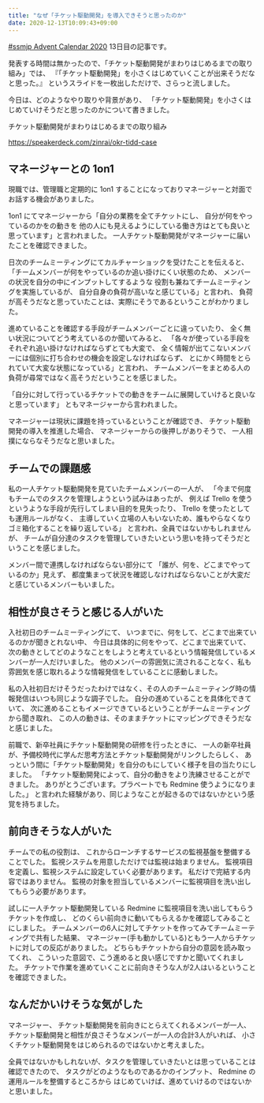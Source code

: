 ```yaml
---
title: "なぜ「チケット駆動開発」を導入できそうと思ったのか"
date: 2020-12-13T10:09:43+09:00
---
```


[#ssmjp Advent Calendar 2020](https://adventar.org/calendars/5210) 13日目の記事です。

発表する時間は無かったので、「チケット駆動開発がまわりはじめるまでの取り組み」では、
『「チケット駆動開発」を小さくはじめていくことが出来そうだなと思った。』
というスライドを一枚出しただけで、さらっと流しました。

今日は、どのようなやり取りや背景があり、
「チケット駆動開発」を小さくはじめていけそうだと思ったのかについて書きました。

チケット駆動開発がまわりはじめるまでの取り組み

https://speakerdeck.com/zinrai/okr-tidd-case

## マネージャーとの 1on1

現職では、管理職と定期的に 1on1 することになっておりマネージャーと対面でお話する機会がありました。

1on1 にてマネージャーから「自分の業務を全てチケットにし、
自分が何をやっているのかをの動きを
他の人にも見えるようにしている働き方はとても良いと思っています」と言われました。
一人チケット駆動開発がマネージャーに届いたことを確認できました。

日次のチームミーティングにてカルチャーショックを受けたことを伝えると、
「チームメンバーが何をやっているのか追い掛けにくい状態のため、
メンバーの状況を自分の中にインプットしてするような
役割も兼ねてチームミーティングを実施しているが、
自分自身の負荷が高いなと感じている」と言われ、
負荷が高そうだなと思っていたことは、実際にそうであるということがわかりました。

進めていることを確認する手段がチームメンバーごとに違っていたり、
全く無い状況についてどう考えているのか聞いてみると、
「各々が使っている手段をそれぞれ追い掛けなければならずとても大変で、
全く情報が出てこないメンバーには個別に打ち合わせの機会を設定しなければならず、
とにかく時間をとられていて大変な状態になっている」と言われ、
チームメンバーをまとめる人の負荷が尋常ではなく高そうだということを感じました。

「自分に対して行っているチケットでの動きをチームに展開していけると良いなと思っています」
ともマネージャーから言われました。

マネージャーは現状に課題を持っているということが確認でき、
チケット駆動開発の導入を推進した場合、
マネージャーからの後押しがありそうで、
一人相撲にならなそうだなと思いました。

## チームでの課題感

私の一人チケット駆動開発を見ていたチームメンバーの一人が、
「今まで何度もチームでのタスクを管理しようという試みはあったが、
例えば Trello を使うというような手段が先行してしまい目的を見失ったり、
Trello を使ったとしても運用ルールがなく、
主導していく立場の人もいないため、誰もやらなくなりゴミ箱化することを繰り返している」
と言われ、全員ではないかもしれませんが、
チームが自分達のタスクを管理していきたいという思いを持ってそうだということを感じました。

メンバー間で連携しなければならない部分にて
「誰が、何を、どこまでやっているのか」見えず、
都度集まって状況を確認しなければならないことが大変だと感じているメンバーもいました。

## 相性が良さそうと感じる人がいた

入社初日のチームミーティングにて、
いつまでに、何をして、どこまで出来ているのかが聞きとれない中、
今日は具体的に何をやって、どこまで出来ていて、
次の動きとしてどのようなことをしようと考えているという情報発信しているメンバーが一人だけいました。
他のメンバーの雰囲気に流されることなく、私も雰囲気を感じ取れるような情報発信をしていることに感動しました。

私の入社初日だけそうだったわけではなく、その人のチームミーティング時の情報発信はいつも同じような調子でした。
自分の進めていることを具体化できていて、
次に進めることもイメージできているということがチームミーティングから聞き取れ、
この人の動きは、そのままチケットにマッピングできそうだなと感じました。

前職で、新卒社員にチケット駆動開発の研修を行ったときに、
一人の新卒社員が、予備校時代に学んだ思考方法とチケット駆動開発がリンクしたらしく、
あっという間に「チケット駆動開発」を自分のもにしていく様子を目の当たりにしました。
「チケット駆動開発によって、自分の動きをより洗練させることができました。
ありがとうございます。プラベートでも Redmine 使うようになりました。」
と言われた経験があり、同じようなことが起きるのではないかという感覚を持ちました。

## 前向きそうな人がいた

チームでの私の役割は、
これからローンチするサービスの監視基盤を整備することでした。
監視システムを用意しただけでは監視は始まりません。
監視項目を定義し、監視システムに設定していく必要があります。
私だけで完結する内容ではありません。
監視の対象を担当しているメンバーに監視項目を洗い出してもらう必要があります。

試しに一人チケット駆動開発している Redmine に監視項目を洗い出してもらうチケットを作成し、
どのくらい前向きに動いてもらえるかを確認してみることにしました。
チームメンバーの6人に対してチケットを作ってみてチームミーティングで共有した結果、
マネージャー(手も動かしている)ともう一人からチケットに対しての反応がありました。
どちらもチケットから自分の意図を読み取ってくれ、
こういった意図で、こう進めると良い感じですかと聞いてくれました。
チケットで作業を進めていくことに前向きそうな人が2人はいるということを確認できました。

## なんだかいけそうな気がした

マネージャー、
チケット駆動開発を前向きにとらえてくれるメンバーが一人、
チケット駆動開発と相性が良さそうなメンバーが一人の合計3人がいれば、
小さくチケット駆動開発をはじめられるのではないかと考えました。

全員ではないかもしれないが、タスクを管理していきたいとは思っていることは確認できたので、
タスクがどのようなものであるかのインプット、 Redmine の運用ルールを整備するところから
はじめていけば、進めていけるのではないかと思いました。
